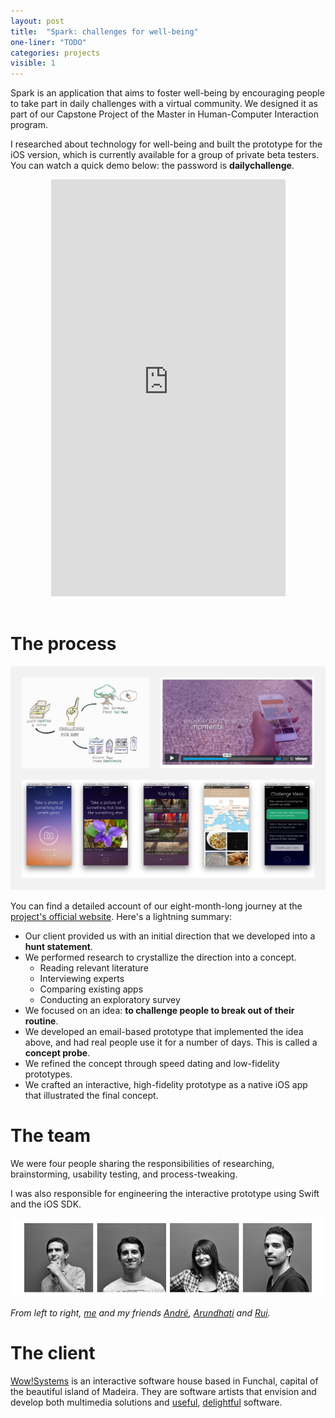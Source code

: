 ```yaml
---
layout: post
title:  "Spark: challenges for well-being"
one-liner: "TODO"
categories: projects
visible: 1
---
```

Spark is an application that aims to foster well-being by
encouraging people to take part in daily challenges with a virtual community.
We designed it as part of our Capstone Project of the Master in Human-Computer Interaction program.

I researched about technology for well-being and built the prototype for the iOS version, which is
currently available for a group of private beta testers. You can watch a quick
demo below: the password is **dailychallenge**.

<div>
<center>
<iframe src="https://player.vimeo.com/video/156187296" width="375" height="667" frameborder="0" webkitallowfullscreen mozallowfullscreen allowfullscreen></iframe>
</center>
<br/>
</div>

# The process
[![An illustration of our final concept, a frame of our concept video, and screenshots of our final prototype.](/img/spark/spark.jpg)](http://spark.m-iti.org/)

You can find a detailed account of our eight-month-long journey at the 
[project's official website](http://spark.m-iti.org/).
Here's a lightning summary:

- Our client provided us with an initial direction that we developed into a
  **hunt statement**.
- We performed research to crystallize the direction into a concept.
    - Reading relevant literature
    - Interviewing experts
    - Comparing existing apps
    - Conducting an exploratory survey
- We focused on an idea: **to challenge people to break out of their routine**.
- We developed an email-based prototype that implemented the idea above, and
  had real people use it for a number of days. This is called a **concept probe**.
- We refined the concept through speed dating and low-fidelity prototypes.
- We crafted an interactive, high-fidelity prototype as a native iOS app that
  illustrated the final concept.

# The team
We were four people sharing the responsibilities of researching,
brainstorming, usability testing, and process-tweaking.

I was also responsible for engineering the interactive prototype using Swift 
and the iOS SDK.

![Pictures of the team members](/img/spark/team.jpg)


*From left to right, [me](https://www.ale.earth) and my friends [André](http://andreaguiar.info/), [Arundhati](http://arundhatibasu.com/) and [Rui](http://ruimarcalo.com/).*

# The client

[Wow!Systems](http://wowsystems.pt/) is an interactive software house based in
Funchal, capital of the beautiful island of Madeira. They are software
artists that envision and develop both multimedia solutions and 
[useful](https://itunes.apple.com/us/app/delineato-pro/id590407707), [delightful](http://www.placetowrite.com/) software.
